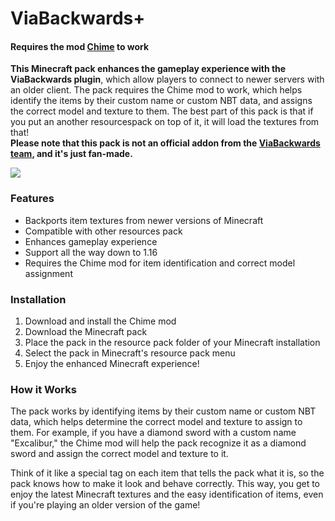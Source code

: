 <div class="minecraft-pack">
  <h1>ViaBackwards+</h1>
  <h4>Requires the mod <a href="https://modrinth.com/mod/chime" target="_blank">Chime</a> to work</h4>
  <p><strong>This Minecraft pack enhances the gameplay experience with the ViaBackwards plugin</strong>, which allow players to connect to newer servers with an older client. The pack requires the Chime mod to work, which helps identify the items by their custom name or custom NBT data, and assigns the correct model and texture to them. The best part of this pack is that if you put an another resourcespack on top of it, it will load the textures from that!<br><strong>Please note that this pack is not an official addon from the <a href="https://github.com/ViaVersion/ViaBackwards" target:"_blank">ViaBackwards team</a>, and it's just fan-made.</span></strong></p>
<img src="https://cdn.modrinth.com/data/v7n1ZsFg/images/719f766373fb01e559b66eb6cf79692498b2acfc.png">
  <h3>Features</h3>
  <ul>
    <li>Backports item textures from newer versions of Minecraft</li>
    <li>Compatible with other resources pack</li>
    <li>Enhances gameplay experience</li>
    <li>Support all the way down to 1.16</li>
    <li>Requires the Chime mod for item identification and correct model assignment</li>
  </ul>
  <h3>Installation</h3>
  <ol>
    <li>Download and install the Chime mod</li>
    <li>Download the Minecraft pack</li>
    <li>Place the pack in the resource pack folder of your Minecraft installation</li>
    <li>Select the pack in Minecraft's resource pack menu</li>
    <li>Enjoy the enhanced Minecraft experience!</li>
  </ol>
  <h3>How it Works</h3>
  <p>The pack works by identifying items by their custom name or custom NBT data, which helps determine the correct model and texture to assign to them. For example, if you have a diamond sword with a custom name "Excalibur," the Chime mod will help the pack recognize it as a diamond sword and assign the correct model and texture to it.</p>
  <p>Think of it like a special tag on each item that tells the pack what it is, so the pack knows how to make it look and behave correctly. This way, you get to enjoy the latest Minecraft textures and the easy identification of items, even if you're playing an older version of the game!</p>
</div>
